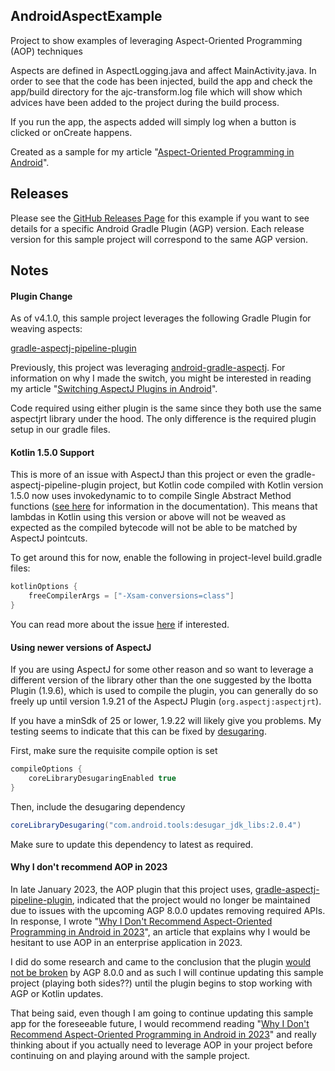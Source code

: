 ## AndroidAspectExample
Project to show examples of leveraging Aspect-Oriented Programming (AOP) techniques

Aspects are defined in AspectLogging.java and affect MainActivity.java. 
In order to see that the code has been injected, build the app and check the app/build directory for the 
ajc-transform.log file which will show which advices have been added to the project during the build process.

If you run the app, the aspects added will simply log when a button is clicked or onCreate happens.

Created as a sample for my article "[Aspect-Oriented Programming in Android]".

## Releases
Please see the [GitHub Releases Page]
for this example if you want to see details for a specific Android Gradle Plugin (AGP) version.
Each release version for this sample project will correspond to the same AGP version.

## Notes

#### Plugin Change

As of v4.1.0, this sample project leverages the following Gradle Plugin for weaving aspects:

[gradle-aspectj-pipeline-plugin]

Previously, this project was leveraging [android-gradle-aspectj].
For information on why I made the switch, you might be interested in reading my article "[Switching AspectJ Plugins in Android]".

Code required using either plugin is the same since they both use the same aspectjrt library under the hood. The only difference is the required plugin setup in our gradle files.

#### Kotlin 1.5.0 Support

This is more of an issue with AspectJ than this project or even the gradle-aspectj-pipeline-plugin project, but Kotlin code compiled with Kotlin version 1.5.0 now uses invokedynamic to to compile Single Abstract Method functions ([see here] for information in the documentation). This means that lambdas in Kotlin using this version or above will not be weaved as expected as the compiled bytecode will not be able to be matched by AspectJ pointcuts.

To get around this for now, enable the following in project-level build.gradle files:  
```groovy
kotlinOptions {
    freeCompilerArgs = ["-Xsam-conversions=class"]
}
```

You can read more about the issue [here] if interested.

#### Using newer versions of AspectJ

If you are using AspectJ for some other reason and so want to leverage a different version of the library
other than the one suggested by the Ibotta Plugin (1.9.6), which is used to compile the plugin, you can
generally do so freely up until version 1.9.21 of the AspectJ Plugin (`org.aspectj:aspectjrt`).

If you have a minSdk of 25 or lower, 1.9.22 will likely give you problems. My testing seems to indicate 
that this can be fixed by [desugaring].

First, make sure the requisite compile option is set
```groovy
compileOptions {
    coreLibraryDesugaringEnabled true
}
```

Then, include the desugaring dependency
```groovy
coreLibraryDesugaring("com.android.tools:desugar_jdk_libs:2.0.4")
```

Make sure to update this dependency to latest as required.

#### Why I don't recommend AOP in 2023

In late January 2023, the AOP plugin that this project uses, [gradle-aspectj-pipeline-plugin], indicated
that the project would no longer be maintained due to issues with the upcoming AGP 8.0.0 updates removing
required APIs. In response, I wrote "[Why I Don't Recommend Aspect-Oriented Programming in Android in 2023]",
an article that explains why I would be hesitant to use AOP in an enterprise application in 2023.

I did do some research and came to the conclusion that the plugin [would not be broken] by AGP 8.0.0
and as such I will continue updating this sample project (playing both sides??) until the plugin
begins to stop working with AGP or Kotlin updates. 

That being said, even though I am going to continue updating this sample app for the foreseeable future,
I would recommend reading "[Why I Don't Recommend Aspect-Oriented Programming in Android in 2023]"
and really thinking about if you actually need to leverage AOP in your project before continuing on
and playing around with the sample project.


[Aspect-Oriented Programming in Android]: https://jdvp.me/articles/AOP-in-Android
[GitHub Releases Page]: https://github.com/jdvp/AndroidAspectExample/releases
[gradle-aspectj-pipeline-plugin]: https://github.com/Ibotta/gradle-aspectj-pipeline-plugin
[android-gradle-aspectj]: https://github.com/Archinamon/android-gradle-aspectj
[Switching AspectJ Plugins in Android]: https://jdvp.me/articles/Switching-AspectJ-Plugins-Android
[see here]: https://kotlinlang.org/docs/whatsnew15.html#sam-adapters-via-invokedynamic
[here]: https://github.com/Ibotta/gradle-aspectj-pipeline-plugin/issues/8
[Why I Don't Recommend Aspect-Oriented Programming in Android in 2023]: https://jdvp.me/articles/AOP-in-Android-2023
[would not be broken]: https://github.com/Ibotta/gradle-aspectj-pipeline-plugin/issues/34
[desugaring]: https://android-developers.googleblog.com/2023/02/api-desugaring-supporting-android-13-and-java-nio.html
